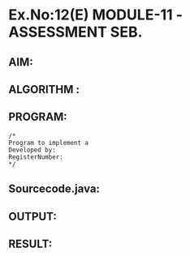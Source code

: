 # Ex.No:12(E)  MODULE-11 -ASSESSMENT SEB.

## AIM:

## ALGORITHM :


## PROGRAM:
 ```
/*
Program to implement a 
Developed by: 
RegisterNumber:  
*/
```

## Sourcecode.java:







## OUTPUT:



## RESULT:


